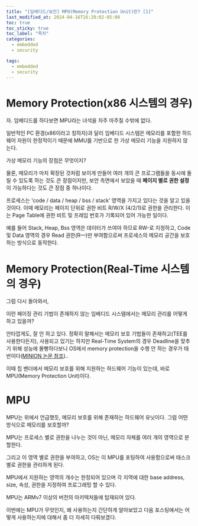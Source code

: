 ```yaml
---
title: "[임베디드/보안] MPU(Memory Protection Unit)란? [1]"
last_modified_at: 2024-04-16T16:20:02-05:00
toc: true
toc_sticky: true
toc_label: "목차"
categories:
  - embedded
  - security

tags:
  - embedded
  - security
---
```


# Memory Protection(x86 시스템의 경우)

자. 임베디드를 하다보면 MPU라는 녀석을 자주 마주칠 수밖에 없다.

일반적인 PC 환경(x86이라고 칭하자)과 달리 임베디드 시스템은 메모리를 포함한 하드웨어 자원이 한정적이기 때문에 MMU를 기반으로 한 가상 메모리 기능을 지원하지 않는다.

가상 메모리 기능의 장점은 무엇이지?

물론, 메모리가 마치 확장된 것처럼 보이게 만들어 여러 개의 큰 프로그램들을 동시에 돌릴 수 있도록 하는 것도 큰 장점이지만, 보안 측면에서 보았을 때 **페이지 별로 권한 설정**이 가능하다는 것도 큰 장점 중 하나이다.

프로세스는 ‘code / data / heap / bss / stack’ 영역을 가지고 있다는 것을 알고 있을 것이다. 이때 메모리는 페이지 단위로 권한 비트 R/W/X (4/2/1)로 권한을 관리한다. 이는 Page Table에 권한 비트 및 프레임 번호가 기록되어 있어 가능한 일이다.

예를 들어 Stack, Heap, Bss 영역은 데이터가 쓰여야 하므로 RW-로 지정하고, Code 및 Data 영역의 경우 Read 권한(R—)만 부여함으로써 프로세스의 메모리 공간을 보호하는 방식으로 동작한다.

# Memory Protection(Real-Time 시스템의 경우)

그럼 다시 돌아와서, 

이런 페이징 관리 기법이 존재하지 않는 임베디드 시스템에서는 메모리 관리를 어떻게 하고 있을까?

안타깝게도, 잘 안 하고 있다. 정확히 말해서는 메모리 보호 기법들이 존재하고(TEE를 사용한다든지), 사용되고 있기는 하지만 Real-Time System의 경우 Deadline을 맞추기 위해 성능에 몰빵하다보니 OS에서 memory protection을 수행 안 하는 경우가 태반이다([MINION 논문 참조](https://kimbongsik.github.io/papers/2024/04/14/paper_MINION.html))..

이때 칩 벤더에서 메모리 보호를 위해 지원하는 하드웨어 기능이 있는데, 바로 MPU(Memory Protection Unit)이다.

# MPU

MPU는 위에서 언급했듯, 메모리 보호를 위해 존재하는 하드웨어 유닛이다. 그럼 어떤 방식으로 메모리를 보호할까?

MPU는 프로세스 별로 권한을 나누는 것이 아닌, 메모리 자체를 여러 개의 영역으로 분할한다. 

그리고 이 영역 별로 권한을 부여하고, OS는 이 MPU를 포팅하여 사용함으로써 태스크 별로 권한을 관리하게 된다. 

MPU에서 지원하는 영역의 개수는 한정되어 있으며 각 지역에 대한 base address, size, 속성, 권한을 지정하여 프로그래밍 할 수 있다.

MPU는 ARMv7 이상의 버전의 아키텍처들에 탑재되어 있다.  






이번에는 MPU가 무엇인지, 왜 사용하는지 간단하게 알아보았고 다음 포스팅에서는 어떻게 사용하는지에 대해서 좀 더 자세히 다뤄보겠다.